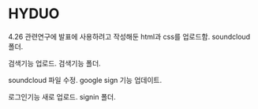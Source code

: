 # HYDUO

4.26
관련연구에 발표에 사용하려고 작성해둔 html과 css를 업로드함. soundcloud 폴더.

검색기능 업로드. 검색기능 폴더.

soundcloud 파일 수정. google sign 기능 업데이트.

로그인기능 새로 업로드. signin 폴더.
